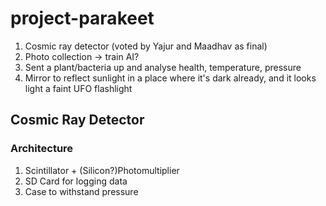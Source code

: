 # project-parakeet

1. Cosmic ray detector (voted by Yajur and Maadhav as final)
2. Photo collection -> train AI?
3. Sent a plant/bacteria up and analyse health, temperature, pressure
4. Mirror to reflect sunlight in a place where it's dark already, and it looks light a faint UFO flashlight

## Cosmic Ray Detector

### Architecture

1. Scintillator + (Silicon?)Photomultiplier
2. SD Card for logging data
3. Case to withstand pressure
